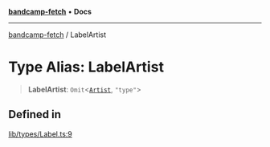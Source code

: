 [**bandcamp-fetch**](../README.md) • **Docs**

***

[bandcamp-fetch](../README.md) / LabelArtist

# Type Alias: LabelArtist

> **LabelArtist**: `Omit`\<[`Artist`](../interfaces/Artist.md), `"type"`\>

## Defined in

[lib/types/Label.ts:9](https://github.com/patrickkfkan/bandcamp-fetch/blob/d7908af6ae5080a27ddea05f2631b8fc5129d64d/src/lib/types/Label.ts#L9)
